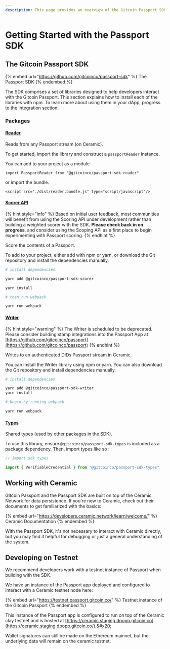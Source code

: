 ```yaml
---
description: This page provides an overview of the Gitcoin Passport SDK
---
```


# Getting Started with the Passport SDK

## The Gitcoin Passport SDK

{% embed url="https://github.com/gitcoinco/passport-sdk" %}
The Passport SDK
{% endembed %}

The SDK comprises a set of libraries designed to help developers interact with the Gitcoin Passport. This section explains how to install each of the libraries with npm. To learn more about using them in your dApp, progress to the integration section.

### Packages

#### [Reader](https://github.com/gitcoinco/passport-sdk/tree/main/packages/reader)

Reads from any Passport stream (on Ceramic).&#x20;

To get started, import the library and construct a `passportReader` instance.&#x20;

You can add to your project as a module

`import PassportReader from "@gitcoinco/passport-sdk-reader"`

or import the bundle.&#x20;

`<script src="./dist/reader.bundle.js" type="script/javascript"/>`

#### [Scorer API](https://github.com/gitcoinco/passport-sdk/tree/main/packages/scorer)

{% hint style="info" %}
Based on initial user feedback, most communities will benefit from using the Scoring API under development rather than building a weighted scorer with the SDK. **Please check back in on progress**, and consider using the Scoping API as a first place to begin experimenting with Passport scoring.
{% endhint %}

Score the contents of a Passport.&#x20;

To add to your project, either add with npm or yarn, or download the Git repository and install the dependencies manually.&#x20;

```bash
# install dependencies

yarn add @gitcoinco/passport-sdk-scorer

yarn install

# then run webpack

yarn run webpack
```

#### [Writer ](https://github.com/gitcoinco/passport-sdk/tree/main/packages/writer)

{% hint style="warning" %}
The Writer is scheduled to be deprecated. Please consider building stamp integrations into the Passport App at [https://github.com/gitcoinco/passport](https://github.com/gitcoinco/passport)
{% endhint %}

Writes to an authenticated DIDs Passport stream in Ceramic.&#x20;

You can install the Writer library using npm or yarn. You can also download the Git repository and install dependencies manually.

```bash
# install dependencies

yarn add @gitcoinco/passport-sdk-writer
yarn install

# begin by running webpack

yarn run webpack

```

#### [Types](https://github.com/gitcoinco/passport-sdk/tree/main/packages/types)

Shared types (used by other packages in the SDK).&#x20;

To use this library, ensure `@gitcoinco/passport-sdk-types` is included as a package dependency. Then, import types like so :&#x20;

```typescript
// import sdk types

import { VerifiableCredential } from "@gitcoinco/passport-sdk-types"
```



## Working with Ceramic

Gitcoin Passport and the Passport SDK are built on top of the Ceramic Network for data persistence. If you're new to Ceramic, check out their documents to get familiarized with the basics:

{% embed url="https://developers.ceramic.network/learn/welcome/" %}
Ceramic Documentation
{% endembed %}

With the Passport SDK, it's not necessary to interact with Ceramic directly, but you may find it helpful for debugging or just a general understanding of the system.



## Developing on Testnet

We recommend developers work with a testnet instance of  Passport when building with the SDK.



We have an instance of the Passport app deployed and configured to interact with a Ceramic testnet node here:

{% embed url="https://testnet.passport.gitcoin.co/" %}
Testnet instance of the Gitcoin Passport
{% endembed %}

This instance of the Passport app is configured to run on top of the Ceramic clay testnet and is hosted at [https://ceramic.staging.dpopp.gitcoin.co](https://ceramic.staging.dpopp.gitcoin.co/).&#x20;

Wallet signatures can still be made on the Ethereum mainnet, but the underlying data will remain on the ceramic testnet.

